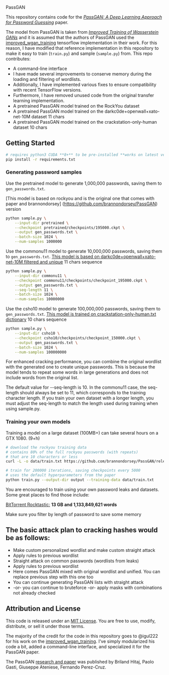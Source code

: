  PassGAN

This repository contains code for the [_PassGAN: A Deep Learning Approach for Password Guessing_](https://arxiv.org/abs/1709.00440) paper. 

The model from PassGAN is taken from [_Improved Training of Wasserstein GANs_](https://arxiv.org/abs/1704.00028) and it is assumed that the authors of PassGAN used the [improved_wgan_training](https://github.com/igul222/improved_wgan_training) tensorflow implementation in their work. For this reason, I have modified that reference implementation in this repository to make it easy to train (`train.py`) and sample (`sample.py`) from. This repo contributes:

- A command-line interface
- I have made several improvements to conserve memory during the loading and filtering of wordlists. 
- Additionally, I have implemented various fixes to ensure compatibility with recent TensorFlow versions. 
- Furthermore, I have removed unused code from the original transfer learning implementation.
- A pretrained PassGAN model trained on the RockYou dataset
- A pretrained PassGAN model trained on the darkc0de+openwall+xato-net-10M dataset 11 chars
- A pretrained PassGAN model trained on the crackstation-only-human dataset 10 chars


## Getting Started

```bash
# requires python3 CUDA **8+** to be pre-installed **works on latest versions of cuda & 2.5.1 tensorflow**
pip install -r requirements.txt
```

### Generating password samples

Use the pretrained model to generate 1,000,000 passwords, saving them to `gen_passwords.txt`.

[This model is based on rockyou and is the original one that comes with paper and brannondorsey] (https://github.com/brannondorsey/PassGAN)  version
```bash
python sample.py \
	--input-dir pretrained \
	--checkpoint pretrained/checkpoints/195000.ckpt \
	--output gen_passwords.txt \
	--batch-size 1024 \
	--num-samples 1000000
```

Use the commonu11 model to generate 10,000,000 passwords, saving them to `gen_passwords.txt`.
[This model is based on darkc0de+openwall+xato-net-10M filtered and unique](https://github.com/danielmiessler/SecLists/tree/master/Passwords) 11 chars sequence
```bash
python sample.py \
	--input-dir commonu11 \
	--checkpoint commonu11/checkpoints/checkpoint_195000.ckpt \
	--output gen_passwords.txt \
	--seq-length 11 \
	--batch-size 1024 \
	--num-samples 10000000
```

Use the csho10 model to generate 100,000,000 passwords, saving them to `gen_passwords.txt`.
[This model is trained on crackstation-only-human.txt dictionary](https://download.g0tmi1k.com/wordlists/large/crackstation-human-only.txt.gz) 10 chars sequence
```bash
python sample.py \
	--input-dir csho10 \
	--checkpoint csho10/checkpoints/checkpoint_150000.ckpt \
	--output gen_passwords.txt \
	--batch-size 1024 \
	--num-samples 100000000
```

For enhanced cracking performance, you can combine the original wordlist with the generated one to create unique passwords. This is because the model tends to repeat some words in large generations and does not include words from the original list.

The default value for --seq-length is 10. In the commonu11 case, the seq-length should always be set to 11, which corresponds to the training character length. If you train your own dataset with a longer length, you must adjust the seq-length to match the length used during training when using sample.py.


### Training your own models

Training a model on a large dataset (100MB+) can take several hours on a GTX 1080. (9+h)

```bash
# download the rockyou training data
# contains 80% of the full rockyou passwords (with repeats)
# that are 10 characters or less
curl -L -o data/train.txt https://github.com/brannondorsey/PassGAN/releases/download/data/rockyou-train.txt

# train for 200000 iterations, saving checkpoints every 5000
# uses the default hyperparameters from the paper
python train.py --output-dir output --training-data data/train.txt
```

You are encouraged to train using your own password leaks and datasets. Some great places to find those include:

[BitTorrent Rocktastic:](https://labs.nettitude.com/torrents/Rocktastic12a.rar.torrent)
**13 GB and 1,133,849,621 words**

Make sure you filter by length of password to save some memory

## The basic attack plan to cracking hashes would be as follows:

- Make custom personalized wordlist and make custom straight attack
- Apply rules to previous wordlist
- Straight attack on common passwords (wordlists from leaks)
- Apply rules to previous wordlist
- Here comes PassGAN mixed with original wordlist and unified. You can replace previous step with this one too
- You can continue generating PassGAN lists with straight attack 
- -or- you can continue to bruteforce -or- apply masks with combinations not already checked

## Attribution and License

This code is released under an [MIT License](https://github.com/igul222/improved_wgan_training/blob/master/LICENSE). You are free to use, modify, distribute, or sell it under those terms. 

The majority of the credit for the code in this repository goes to @igul222 for his work on the [improved_wgan_training](https://github.com/igul222/improved_wgan_training). I've simply modularized his code a bit, added a command-line interface, and specialized it for the PassGAN paper.

The PassGAN [research and paper](https://arxiv.org/abs/1709.00440) was published by Briland Hitaj, Paolo Gasti, Giuseppe Ateniese, Fernando Perez-Cruz.
